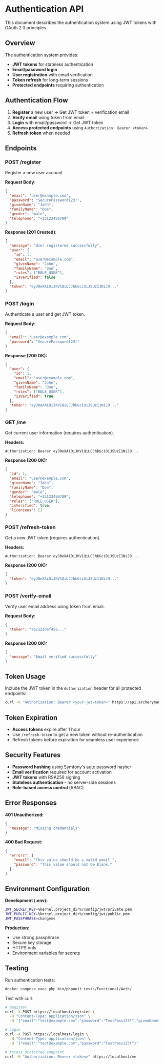 # Authentication API

This document describes the authentication system using JWT tokens with OAuth 2.0 principles.

## Overview

The authentication system provides:
- **JWT tokens** for stateless authentication
- **Email/password login** 
- **User registration** with email verification
- **Token refresh** for long-term sessions
- **Protected endpoints** requiring authentication

## Authentication Flow

1. **Register** a new user → Get JWT token + verification email
2. **Verify email** using token from email
3. **Login** with email/password → Get JWT token
4. **Access protected endpoints** using `Authorization: Bearer <token>`
5. **Refresh token** when needed

## Endpoints

### POST /register

Register a new user account.

**Request Body:**
```json
{
  "email": "user@example.com",
  "password": "SecurePassword123!",
  "givenName": "John",
  "familyName": "Doe",
  "gender": "male",
  "telephone": "+33123456789"
}
```

**Response (201 Created):**
```json
{
  "message": "User registered successfully",
  "user": {
    "id": 1,
    "email": "user@example.com",
    "givenName": "John",
    "familyName": "Doe",
    "roles": ["ROLE_USER"],
    "isVerified": false
  },
  "token": "eyJ0eXAiOiJKV1QiLCJhbGciOiJSUzI1NiJ9..."
}
```

### POST /login

Authenticate a user and get JWT token.

**Request Body:**
```json
{
  "email": "user@example.com",
  "password": "SecurePassword123!"
}
```

**Response (200 OK):**
```json
{
  "user": {
    "id": 1,
    "email": "user@example.com",
    "givenName": "John",
    "familyName": "Doe",
    "roles": ["ROLE_USER"],
    "isVerified": true
  },
  "token": "eyJ0eXAiOiJKV1QiLCJhbGciOiJSUzI1NiJ9..."
}
```

### GET /me

Get current user information (requires authentication).

**Headers:**
```
Authorization: Bearer eyJ0eXAiOiJKV1QiLCJhbGciOiJSUzI1NiJ9...
```

**Response (200 OK):**
```json
{
  "id": 1,
  "email": "user@example.com",
  "givenName": "John",
  "familyName": "Doe",
  "gender": "male",
  "telephone": "+33123456789",
  "roles": ["ROLE_USER"],
  "isVerified": true,
  "licensees": []
}
```

### POST /refresh-token

Get a new JWT token (requires authentication).

**Headers:**
```
Authorization: Bearer eyJ0eXAiOiJKV1QiLCJhbGciOiJSUzI1NiJ9...
```

**Response (200 OK):**
```json
{
  "token": "eyJ0eXAiOiJKV1QiLCJhbGciOiJSUzI1NiJ9..."
}
```

### POST /verify-email

Verify user email address using token from email.

**Request Body:**
```json
{
  "token": "abc123def456..."
}
```

**Response (200 OK):**
```json
{
  "message": "Email verified successfully"
}
```

## Token Usage

Include the JWT token in the `Authorization` header for all protected endpoints:

```bash
curl -H "Authorization: Bearer <your-jwt-token>" https://api.archerymanager.com/users
```

## Token Expiration

- **Access tokens** expire after 1 hour
- Use `/refresh-token` to get a new token without re-authentication
- Refresh tokens before expiration for seamless user experience

## Security Features

- **Password hashing** using Symfony's auto password hasher
- **Email verification** required for account activation
- **JWT tokens** with RSA256 signing
- **Stateless authentication** - no server-side sessions
- **Role-based access control** (RBAC)

## Error Responses

**401 Unauthorized:**
```json
{
  "message": "Missing credentials"
}
```

**400 Bad Request:**
```json
{
  "errors": {
    "email": "This value should be a valid email.",
    "password": "This value should not be blank."
  }
}
```

## Environment Configuration

**Development (.env):**
```bash
JWT_SECRET_KEY=%kernel.project_dir%/config/jwt/private.pem
JWT_PUBLIC_KEY=%kernel.project_dir%/config/jwt/public.pem
JWT_PASSPHRASE=changeme
```

**Production:**
- Use strong passphrase
- Secure key storage
- HTTPS only
- Environment variables for secrets

## Testing

Run authentication tests:
```bash
docker compose exec php bin/phpunit tests/Functional/Auth/
```

Test with curl:
```bash
# Register
curl -X POST https://localhost/register \
  -H "Content-Type: application/json" \
  -d '{"email":"test@example.com","password":"TestPass123!","givenName":"Test","familyName":"User","gender":"other"}'

# Login
curl -X POST https://localhost/login \
  -H "Content-Type: application/json" \
  -d '{"email":"test@example.com","password":"TestPass123!"}'

# Access protected endpoint
curl -H "Authorization: Bearer <token>" https://localhost/me
```
